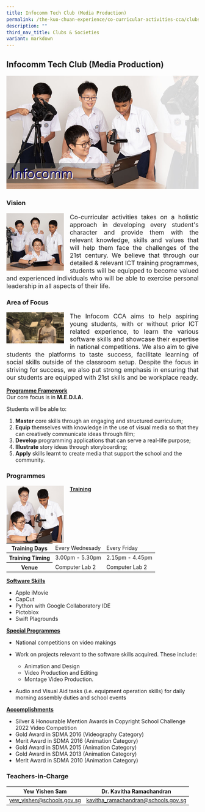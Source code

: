 ```yaml
---
title: Infocomm Tech Club (Media Production)
permalink: /the-kuo-chuan-experience/co-curricular-activities-cca/clubs-n-societies/infocomm-tech-club/
description: ""
third_nav_title: Clubs & Societies
variant: markdown
---
```

## Infocomm Tech Club (Media Production)

![](/images/The%20Kuo%20Chuan%20Experience/CCA/Infocomm%20Tech%20Club/infocomm.jpg)

### Vision

<img src="/images/The%20Kuo%20Chuan%20Experience/CCA/Infocomm%20Tech%20Club/info-club1.jpg" style="width:30%;margin-right:15px;" align="left">


<p style="text-align: justify;font-size:16px;">
Co-curricular activities takes on a holistic approach in developing every student's character and provide them with the relevant knowledge, skills and values that will help them face the challenges of the 21st century. We believe that through our detailed &amp; relevant ICT training programmes, students will be equipped to become valued and experienced individuals who will be able to exercise personal leadership in all aspects of their life.</p>

### Area of Focus

<img src="/images/The%20Kuo%20Chuan%20Experience/CCA/Infocomm%20Tech%20Club/Area%20of%20Focus.png" style="width:30%;margin-right:15px;" align="left">

<p style="text-align: justify;font-size:16px;">
The Infocom CCA aims to help aspiring young students, with or without prior ICT related experience, to learn the various software skills and showcase their expertise in national competitions. We also aim to give students the platforms to taste success, facilitate learning of social skills outside of the classroom setup. Despite the focus in striving for success, we also put strong emphasis in ensuring that our students are equipped with 21st skills and be workplace ready.</p>

**<u>Programme Framework</u>**<br>
Our core focus is in&nbsp;**M.E.D.I.A.**  

Students will be able to:  

1.  **Master**&nbsp;core skills through an engaging and structured curriculum;
2.  **Equip**&nbsp;themselves with knowledge in the use of visual media so that they can creatively communicate ideas through film;
3.  **Develop**&nbsp;programming applications that can serve a real-life purpose;
4.  **Illustrate**&nbsp;story ideas through storyboarding;
5.  **Apply**&nbsp;skills learnt to create media that support the school and the community.

### Programmes

<img src="/images/The%20Kuo%20Chuan%20Experience/CCA/Infocomm%20Tech%20Club/info-club2.jpg" style="width:30%;margin-right:15px;" align="left">

**<u>Training</u>**

<table>
<thead>
  <tr>
    <th>Training Days</th>
    <td>Every Wednesady</td>
    <td>Every Friday</td>
  </tr>
</thead>
<tbody>
  <tr>
    <th>Training Timing</th>
    <td>3.00pm - 5.30pm </td>
    <td>2.15pm - 4.45pm</td>
  </tr>
  <tr>
    <th>Venue</th>
    <td>Computer Lab 2</td>
    <td>Computer Lab 2 </td>
  </tr>
</tbody>
</table>



**<u>Software Skills</u>**

*   Apple iMovie
*   CapCut
*   Python with Google Collaboratory IDE
*   Pictoblox
*   Swift Plagrounds

**<u>Special Programmes</u>**

*   National competitions on video makings
*   Work on projects relevant to the software skills acquired. These include:

    *   Animation and Design
    *   Video Production and Editing
    *   Montage Video Production.

*   Audio and Visual Aid tasks (i.e. equipment operation skills) for daily morning assembly duties and school events

**<u>Accomplishments</u>**

* Silver &amp; Honourable Mention Awards in Copyright School Challenge 2022 Video Competition
* Gold Award in SDMA 2016 (Videography Category)
* Merit Award in SDMA 2016 (Animation Category)
* Gold Award in SDMA 2015 (Animation Category)
* Gold Award in SDMA 2013 (Animation Category)
* Merit Award in SDMA 2010 (Animation Category)


### Teachers-in-Charge



| Yew Yishen Sam| Dr. Kavitha Ramachandran | 
| -------- | -------- | 
| <a href="mailto:yew_yishen@schools.gov.sg">yew_yishen@schools.gov.sg</a>    | <a href="mailto:kavitha_ramachandran@schools.gov.sg">kavitha_ramachandran@schools.gov.sg</a>    |